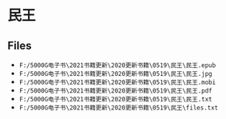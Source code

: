 # 民王

## Files

- `F:/5000G电子书\2021书籍更新\2020更新书籍\0519\民王\民王.epub`
- `F:/5000G电子书\2021书籍更新\2020更新书籍\0519\民王\民王.jpg`
- `F:/5000G电子书\2021书籍更新\2020更新书籍\0519\民王\民王.mobi`
- `F:/5000G电子书\2021书籍更新\2020更新书籍\0519\民王\民王.pdf`
- `F:/5000G电子书\2021书籍更新\2020更新书籍\0519\民王\民王.txt`
- `F:/5000G电子书\2021书籍更新\2020更新书籍\0519\民王\files.txt`

